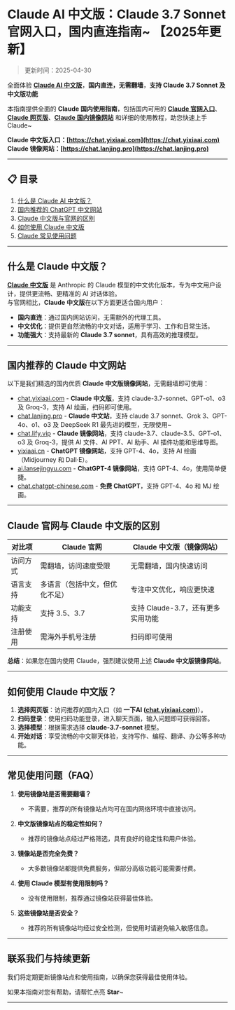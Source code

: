 # Claude AI 中文版：Claude 3.7 Sonnet官网入口，国内直连指南~ 【2025年更新】

> 更新时间：2025-04-30           

全面体验 [**Claude AI 中文版**](https://chat.yixiaai.com)，**国内直连，无需翻墙**，**支持 Claude 3.7 Sonnet 及中文版功能**   

本指南提供全面的 **Claude 国内使用指南**，包括国内可用的 [**Claude 官网入口**](https://chat.lanjing.pro)、[**Claude 网页版**](https://chat.yixiaai.com)、[**Claude 国内镜像网站**](https://chat.lanjing.pro) 和详细的使用教程，助您快速上手 Claude~

**Claude 中文版入口：[https://chat.yixiaai.com](https://chat.yixiaai.com)**   
**Claude 镜像网站：[https://chat.lanjing.pro](https://chat.lanjing.pro)**

---

## 📋 目录

1. [什么是 Claude AI 中文版？](#什么是-claude-中文版)
2. [国内推荐的 ChatGPT 中文网站](#国内推荐的-claude-中文网站)
3. [Claude 中文版与官网的区别](#claude-官网与-claude-中文版的区别)
4. [如何使用 Claude 中文版](#如何使用-claude-中文版)
5. [Claude 常见使用问题](#常见使用问题)

---

## 什么是 Claude 中文版？
[**Claude 中文版**](https://chat.yixiaai.com) 是 Anthropic 的 Claude 模型的中文优化版本，专为中文用户设计，提供更流畅、更精准的 AI 对话体验。   
与官网相比，**Claude 中文版**在以下方面更适合国内用户：

- **国内直连**：通过国内网站访问，无需额外的代理工具。
- **中文优化**：提供更自然流畅的中文对话，适用于学习、工作和日常生活。
- **功能强大**：支持最新的 **Claude 3.7 sonnet**，具有高效的推理模型。

---

## 国内推荐的 Claude 中文网站
以下是我们精选的国内优质 **Claude 中文版镜像网站**，无需翻墙即可使用：

- [chat.yixiaai.com](https://chat.yixiaai.com/) - **Claude 中文版**，支持 claude-3.7-sonnet、GPT-o1、o3 及 Groq-3，支持 AI 绘画，扫码即可使用。
- [chat.lanjing.pro](https://chat.lanjing.pro/) - **Claude 中文站**，支持 claude 3.7 sonnet、Grok 3、GPT-4o、o1、o3 及 DeepSeek R1 最先进的模型，无限使用~
- [chat.lify.vip](https://www.yixiaai.com/) - **Claude 镜像网站**，支持 claude-3.7、claude-3.5、GPT-o1、o3 及 Groq-3，提供 AI 文件、AI PPT、AI 助手、AI 插件功能和思维导图。
- [yixiaai.cn](https://yixiaai.cn/) - **ChatGPT 镜像网站**，支持 GPT-4、4o，支持 AI 绘画（Midjourney 和 Dall·E）。
- [ai.lansejingyu.com](https://ai.lansejingyu.com/) - **ChatGPT-4 镜像网站**，支持 GPT-4、4o，使用简单便捷。
- [chat.chatgpt-chinese.com](https://chat.chatgpt-chinese.com/) - **免费 ChatGPT**，支持 GPT-4、4o 和 MJ 绘画。

---

## Claude 官网与 Claude 中文版的区别

| 对比项              | Claude 官网                     | Claude 中文版（镜像网站）           |
|---------------------|---------------------------------|------------------------------------|
| 访问方式            | 需翻墙，访问速度受限             | 无需翻墙，国内快速访问              |
| 语言支持            | 多语言（包括中文，但优化不足）   | 专注中文优化，响应更快速            |
| 功能支持            | 支持 3.5、3.7                   | 支持 Claude-3.7，还有更多实用功能   |
| 注册使用            | 需海外手机号注册                 | 扫码即可使用                        |

**总结**：如果您在国内使用 Claude，强烈建议使用上述 **Claude 中文版镜像网站**。

---

## 如何使用 Claude 中文版？

1. **选择网页版**：访问推荐的国内入口（如 **一下AI ([chat.yixiaai.com](https://chat.yixiaai.com))**）。
2. **扫码登录**：使用扫码功能登录，进入聊天页面，输入问题即可获得回答。
3. **选择模型**：根据需求选择 **claude-3.7-sonnet** 模型。
4. **开始对话**：享受流畅的中文聊天体验，支持写作、编程、翻译、办公等多种功能。

---

## 常见使用问题（FAQ）

1. **使用镜像站是否需要翻墙？**
   - 不需要，推荐的所有镜像站点均可在国内网络环境中直接访问。

2. **中文版镜像站点的稳定性如何？**
   - 推荐的镜像站点经过严格筛选，具有良好的稳定性和用户体验。

3. **镜像站是否完全免费？**
   - 大多数镜像站都提供免费服务，但部分高级功能可能需要付费。

4. **使用 Claude 模型有使用限制吗？**
   - 没有使用限制，推荐通过镜像站获得最佳体验。

5. **这些镜像站是否安全？**
   - 推荐的所有镜像站均经过安全检测，但使用时请避免输入敏感信息。

---

## 联系我们与持续更新

我们将定期更新镜像站点和使用指南，以确保您获得最佳使用体验。

如果本指南对您有帮助，请帮忙点亮 **Star**~

---
